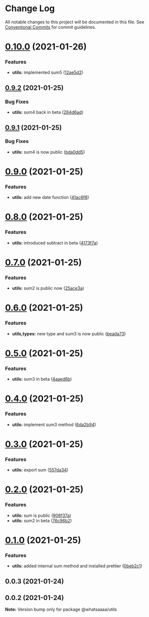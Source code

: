 # Change Log

All notable changes to this project will be documented in this file.
See [Conventional Commits](https://conventionalcommits.org) for commit guidelines.

# [0.10.0](https://github.com/whatsaaaa/ts-monorepo/compare/@whatsaaaa/utils@0.9.2...@whatsaaaa/utils@0.10.0) (2021-01-26)

### Features

- **utils:** implemented sum5 ([12ae5d2](https://github.com/whatsaaaa/ts-monorepo/commit/12ae5d2cbca314051116f4dcc8e18d5638b325cf))

## [0.9.2](https://github.com/whatsaaaa/ts-monorepo/compare/@whatsaaaa/utils@0.9.1...@whatsaaaa/utils@0.9.2) (2021-01-25)

### Bug Fixes

- **utils:** sum4 back in beta ([284d6ad](https://github.com/whatsaaaa/ts-monorepo/commit/284d6ad50aaa93412106d9f422bf22c2f70064b8))

## [0.9.1](https://github.com/whatsaaaa/ts-monorepo/compare/@whatsaaaa/utils@0.9.0...@whatsaaaa/utils@0.9.1) (2021-01-25)

### Bug Fixes

- **utils:** sum4 is now public ([bda0dd5](https://github.com/whatsaaaa/ts-monorepo/commit/bda0dd5dc8808b9927bcf41e34499e2aa185df75))

# [0.9.0](https://github.com/whatsaaaa/ts-monorepo/compare/@whatsaaaa/utils@0.8.0...@whatsaaaa/utils@0.9.0) (2021-01-25)

### Features

- **utils:** add new date function ([41ac6f8](https://github.com/whatsaaaa/ts-monorepo/commit/41ac6f8fe8679a3a553c4ff8486ad7c94eead0d7))

# [0.8.0](https://github.com/whatsaaaa/ts-monorepo/compare/@whatsaaaa/utils@0.7.0...@whatsaaaa/utils@0.8.0) (2021-01-25)

### Features

- **utils:** introduced subtract in beta ([4173f7a](https://github.com/whatsaaaa/ts-monorepo/commit/4173f7aaf43b7f627581d4beee75f18756f1413a))

# [0.7.0](https://github.com/whatsaaaa/ts-monorepo/compare/@whatsaaaa/utils@0.6.0...@whatsaaaa/utils@0.7.0) (2021-01-25)

### Features

- **utils:** sum2 is public now ([25ace3a](https://github.com/whatsaaaa/ts-monorepo/commit/25ace3ab9cdb33f39a375518ca7db185f51d5522))

# [0.6.0](https://github.com/whatsaaaa/ts-monorepo/compare/@whatsaaaa/utils@0.5.0...@whatsaaaa/utils@0.6.0) (2021-01-25)

### Features

- **utils,types:** new type and sum3 is now public ([beada73](https://github.com/whatsaaaa/ts-monorepo/commit/beada73879eae307ec333c233931a696f63297de))

# [0.5.0](https://github.com/whatsaaaa/ts-monorepo/compare/@whatsaaaa/utils@0.4.0...@whatsaaaa/utils@0.5.0) (2021-01-25)

### Features

- **utils:** sum3 in beta ([4aaed8b](https://github.com/whatsaaaa/ts-monorepo/commit/4aaed8bdf3a25a58b202f83ff3cefb0a38c3f412))

# [0.4.0](https://github.com/whatsaaaa/ts-monorepo/compare/@whatsaaaa/utils@0.3.0...@whatsaaaa/utils@0.4.0) (2021-01-25)

### Features

- **utils:** implement sum3 method ([6da2b94](https://github.com/whatsaaaa/ts-monorepo/commit/6da2b9494225d7523ea36a5714c5f5cc16cab707))

# [0.3.0](https://github.com/whatsaaaa/ts-monorepo/compare/@whatsaaaa/utils@0.2.0...@whatsaaaa/utils@0.3.0) (2021-01-25)

### Features

- **utils:** export sum ([557da34](https://github.com/whatsaaaa/ts-monorepo/commit/557da34d59b4279b2554b62c3eca1688d7dc7088))

# [0.2.0](https://github.com/whatsaaaa/ts-monorepo/compare/@whatsaaaa/utils@0.1.0...@whatsaaaa/utils@0.2.0) (2021-01-25)

### Features

- **utils:** sum is public ([906f37a](https://github.com/whatsaaaa/ts-monorepo/commit/906f37a8c3c48f6ee214bc04f235c215fbb0f0dc))
- **utils:** sum2 in beta ([76c96b2](https://github.com/whatsaaaa/ts-monorepo/commit/76c96b23a13826cb89a2d3ddf04d1c3487909244))

# [0.1.0](https://github.com/whatsaaaa/ts-monorepo/compare/@whatsaaaa/utils@0.0.2...@whatsaaaa/utils@0.1.0) (2021-01-25)

### Features

- **utils:** added internal sum method and installed prettier ([0beb2c1](https://github.com/whatsaaaa/ts-monorepo/commit/0beb2c136541a117bc5dbc982a1a37ab039c93ee))

## 0.0.3 (2021-01-24)

## 0.0.2 (2021-01-24)

**Note:** Version bump only for package @whatsaaaa/utils
